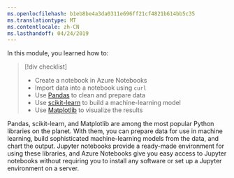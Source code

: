 ```yaml
---
ms.openlocfilehash: b1eb8be4a3da0311e696ff21cf4821b614bb5c35
ms.translationtype: MT
ms.contentlocale: zh-CN
ms.lasthandoff: 04/24/2019
---
```

In this module, you learned how to:

> [!div checklist]
> - Create a notebook in Azure Notebooks
> - Import data into a notebook using `curl`
> - Use [Pandas](https://pandas.pydata.org/pandas-docs/stable/) to clean and prepare data
> - Use [scikit-learn](http://scikit-learn.org/stable/) to build a machine-learning model
> - Use [Matplotlib](https://matplotlib.org/) to visualize the results

Pandas, scikit-learn, and Matplotlib are among the most popular Python libraries on the planet. With them, you can prepare data for use in machine learning, build sophisticated machine-learning models from the data, and chart the output. Jupyter notebooks provide a ready-made environment for using these libraries, and Azure Notebooks give you easy access to Jupyter notebooks without requiring you to install any software or set up a Jupyter environment on a server.